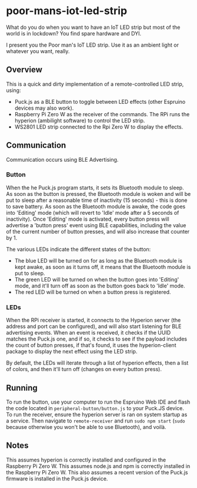 # poor-mans-iot-led-strip

What do you do when you want to have an IoT LED strip but most of the world is in lockdown? You find spare hardware and DYI.

I present you the Poor man's IoT LED strip. Use it as an ambient light or whatever you want, really.

## Overview

This is a quick and dirty implementation of a remote-controlled LED strip, using:
 * Puck.js as a BLE button to toggle between LED effects (other Espruino devices may also work).
 * Raspberry Pi Zero W as the receiver of the commands. The RPi runs the hyperion (ambilight software) to control the LED strip.
 * WS2801 LED strip connected to the Rpi Zero W to display the effects.

## Communication

Communication occurs using BLE Advertising.

### Button

When the he Puck.js program starts, it sets its Bluetooth module to sleep. As soon as the button is pressed, the Bluetooth module is woken and will be put to sleep after a reasonable time of inactivity (15 seconds) - this is done to save battery.
As soon as the Bluetooth module is awake, the code goes into 'Editing' mode (which will revert to 'Idle' mode after a 5 seconds of inactivity).
Once 'Editing' mode is activated, every button press will advertise a 'button press' event using BLE capabilities, including the value of the current number of button presses, and will also increase that counter by 1.

The various LEDs indicate the different states of the button:
 - The blue LED will be turned on for as long as the Bluetooth module is kept awake, as soon as it turns off, it means that the Bluetooth module is put to sleep.
 - The green LED will be turned on when the button goes into 'Editing' mode, and it'll turn off as soon as the button goes back to 'Idle'
 mode.
 - The red LED will be turned on when a button press is registered.

### LEDs

When the RPi receiver is started, it connects to the Hyperion server (the address and port can be configured), and will also start listening for BLE advertising events.
When an event is received, it checks if the UUID matches the Puck.js one, and if so, it checks to see if the payload includes the count of button presses, if that's found, it uses the hyperion-client package to display the next effect using the LED strip.

By default, the LEDs will iterate through a list of hyperion effects, then a list of colors, and then it'll turn off (changes on every button press).

## Running

To run the button, use your computer to run the Espruino Web IDE and flash the code located in `peripheral-button/button.js` to your Puck.JS device.
To run the receiver, ensure the hyperion server is ran on system startup as a service. Then navigate to `remote-receiver` and run `sudo npm start` (`sudo` because otherwise you won't be able to use Bluetooth), and voilà.

## Notes

This assumes hyperion is correctly installed and configured in the Raspberry Pi Zero W.
This assumes node.js and npm is correctly installed in the Raspberry Pi Zero W.
This also assumes a recent version of the Puck.js firmware is installed in the Puck.js device.
